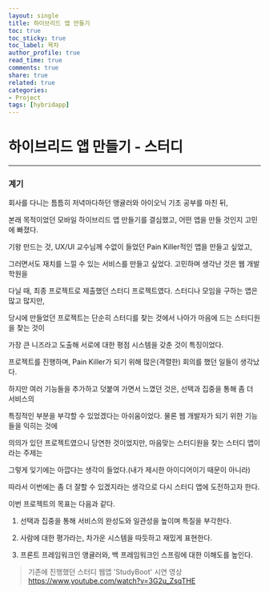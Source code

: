 ```yaml
---
layout: single
title: 하이브리드 앱 만들기
toc: true
toc_sticky: true
toc_label: 목차
author_profile: true
read_time: true
comments: true
share: true
related: true
categories:
- Project
tags: [hybridapp]
---
```


# 하이브리드 앱 만들기 - 스터디

***

### 계기

회사를 다니는 틈틈히 저녁마다하던 앵귤러와 아이오닉 기초 공부를 마친 뒤, 

본래 목적이었던 모바일 하이브리드 앱 만들기를 결심했고, 어떤 앱을 만들 것인지 고민에 빠졌다.

기왕 만드는 것, UX/UI 교수님께 수없이 들었던 Pain Killer적인 앱을 만들고 싶었고,

그러면서도 재치를 느낄 수 있는 서비스를 만들고 싶었다. 고민하며 생각난 것은 웹 개발 학원을

다닐 때, 최종 프로젝트로 제출했던 스터디 프로젝트였다. 스터디나 모임을 구하는 앱은 많고 많지만,

당시에 만들었던 프로젝트는 단순히 스터디를 찾는 것에서 나아가 마음에 드는 스터디원을 찾는 것이

가장 큰 니즈라고 도출해 서로에 대한 평점 시스템을 갖춘 것이 특징이었다. 

프로젝트를 진행하며, Pain Killer가 되기 위해 많은(격렬한) 회의를 했던 일들이 생각났다.

하지만 여러 기능들을 추가하고 덧붙여 가면서 느꼈던 것은, 선택과 집중을 통해 좀 더 서비스의

특징적인 부분을 부각할 수 있었겠다는 아쉬움이었다. 물론 웹 개발자가 되기 위한 기능들을 익히는 것에

의의가 있던 프로젝트였으니 당연한 것이었지만, 마음맞는 스터디원을 찾는 스터디 앱이라는 주제는

그렇게 잊기에는 아깝다는 생각이 들었다.(내가 제시한 아이디어이기 때문이 아니라)

따라서 이번에는 좀 더 잘할 수 있겠지라는 생각으로 다시 스터디 앱에 도전하고자 한다.

이번 프로젝트의 목표는 다음과 같다.


1. 선택과 집중을 통해 서비스의 완성도와 일관성을 높이며 특질을 부각한다.

2. 사람에 대한 평가라는, 차가운 시스템을 따듯하고 재밌게 표현한다.

3. 프론트 프레임워크인 앵귤러와, 백 프레임워크인 스프링에 대한 이해도를 높인다.


> 기존에 진행했던 스터디 웹앱 'StudyBoot' 시연 영상 https://www.youtube.com/watch?v=3G2u_ZsqTHE




